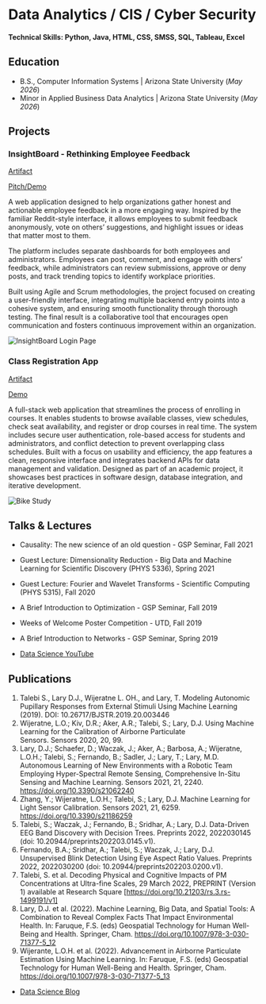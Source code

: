 # Data Analytics / CIS / Cyber Security

#### Technical Skills: Python, Java, HTML, CSS, SMSS, SQL, Tableau, Excel

## Education 			        		
- B.S., Computer Information Systems | Arizona State University (_May 2026_)
- Minor in Applied Business Data Analytics | Arizona State University (_May 2026_)

## Projects
### InsightBoard - Rethinking Employee Feedback
[Artifact](https://github.com/Ccrypsis/InsightBoard) 

[Pitch/Demo](https://docs.google.com/presentation/d/1TkWyY4RRbUriOxdPkLdpftpb9Pln6G13D3XdUfW9h3c/edit)

A web application designed to help organizations gather honest and actionable employee feedback in a more engaging way. Inspired by the familiar Reddit-style interface, it allows employees to submit feedback anonymously, vote on others’ suggestions, and highlight issues or ideas that matter most to them.

The platform includes separate dashboards for both employees and administrators. Employees can post, comment, and engage with others’ feedback, while administrators can review submissions, approve or deny posts, and track trending topics to identify workplace priorities.

Built using Agile and Scrum methodologies, the project focused on creating a user-friendly interface, integrating multiple backend entry points into a cohesive system, and ensuring smooth functionality through thorough testing. The final result is a collaborative tool that encourages open communication and fosters continuous improvement within an organization.

![InsightBoard Login Page](/assets/img/eeg_band_discovery.jpeg)

### Class Registration App
[Artifact](https://github.com/Ccrypsis/ClassApp)

[Demo](https://www.youtube.com/watch?v=U-wOqDPxjfY)

A full-stack web application that streamlines the process of enrolling in courses. It enables students to browse available classes, view schedules, check seat availability, and register or drop courses in real time. The system includes secure user authentication, role-based access for students and administrators, and conflict detection to prevent overlapping class schedules. Built with a focus on usability and efficiency, the app features a clean, responsive interface and integrates backend APIs for data management and validation. Designed as part of an academic project, it showcases best practices in software design, database integration, and iterative development.

![Bike Study](/assets/img/bike_study.jpeg)

## Talks & Lectures
- Causality: The new science of an old question - GSP Seminar, Fall 2021
- Guest Lecture: Dimensionality Reduction - Big Data and Machine Learning for Scientific Discovery (PHYS 5336), Spring 2021
- Guest Lecture: Fourier and Wavelet Transforms - Scientific Computing (PHYS 5315), Fall 2020
- A Brief Introduction to Optimization - GSP Seminar, Fall 2019
- Weeks of Welcome Poster Competition - UTD, Fall 2019
- A Brief Introduction to Networks - GSP Seminar, Spring 2019

- [Data Science YouTube](https://www.youtube.com/channel/UCa9gErQ9AE5jT2DZLjXBIdA)

## Publications
1. Talebi S., Lary D.J., Wijeratne L. OH., and Lary, T. Modeling Autonomic Pupillary Responses from External Stimuli Using Machine Learning (2019). DOI: 10.26717/BJSTR.2019.20.003446
2. Wijeratne, L.O.; Kiv, D.R.; Aker, A.R.; Talebi, S.; Lary, D.J. Using Machine Learning for the Calibration of Airborne Particulate Sensors. Sensors 2020, 20, 99.
3. Lary, D.J.; Schaefer, D.; Waczak, J.; Aker, A.; Barbosa, A.; Wijeratne, L.O.H.; Talebi, S.; Fernando, B.; Sadler, J.; Lary, T.; Lary, M.D. Autonomous Learning of New Environments with a Robotic Team Employing Hyper-Spectral Remote Sensing, Comprehensive In-Situ Sensing and Machine Learning. Sensors 2021, 21, 2240. https://doi.org/10.3390/s21062240
4. Zhang, Y.; Wijeratne, L.O.H.; Talebi, S.; Lary, D.J. Machine Learning for Light Sensor Calibration. Sensors 2021, 21, 6259. https://doi.org/10.3390/s21186259
5. Talebi, S.; Waczak, J.; Fernando, B.; Sridhar, A.; Lary, D.J. Data-Driven EEG Band Discovery with Decision Trees. Preprints 2022, 2022030145 (doi: 10.20944/preprints202203.0145.v1).
6. Fernando, B.A.; Sridhar, A.; Talebi, S.; Waczak, J.; Lary, D.J. Unsupervised Blink Detection Using Eye Aspect Ratio Values. Preprints 2022, 2022030200 (doi: 10.20944/preprints202203.0200.v1).
7. Talebi, S. et al. Decoding Physical and Cognitive Impacts of PM Concentrations at Ultra-fine Scales, 29 March 2022, PREPRINT (Version 1) available at Research Square [https://doi.org/10.21203/rs.3.rs-1499191/v1]
8. Lary, D.J. et al. (2022). Machine Learning, Big Data, and Spatial Tools: A Combination to Reveal Complex Facts That Impact Environmental Health. In: Faruque, F.S. (eds) Geospatial Technology for Human Well-Being and Health. Springer, Cham. https://doi.org/10.1007/978-3-030-71377-5_12
9. Wijerante, L.O.H. et al. (2022). Advancement in Airborne Particulate Estimation Using Machine Learning. In: Faruque, F.S. (eds) Geospatial Technology for Human Well-Being and Health. Springer, Cham. https://doi.org/10.1007/978-3-030-71377-5_13

- [Data Science Blog](https://medium.com/@shawhin)
